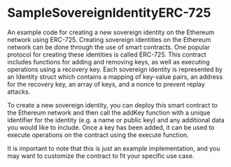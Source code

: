 # SampleSovereignIdentityERC-725
An example code for creating a new sovereign identity on the Ethereum network using ERC-725.
Creating sovereign identities on the Ethereum network can be done through the use of smart contracts. One popular protocol for creating these identities is called ERC-725.
This contract includes functions for adding and removing keys, as well as executing operations using a recovery key. Each sovereign identity is represented by an Identity struct which contains a mapping of key-value pairs, an address for the recovery key, an array of keys, and a nonce to prevent replay attacks.

To create a new sovereign identity, you can deploy this smart contract to the Ethereum network and then call the addKey function with a unique identifier for the identity (e.g. a name or public key) and any additional data you would like to include. Once a key has been added, it can be used to execute operations on the contract using the execute function.

It is important to note that this is just an example implementation, and you may want to customize the contract to fit your specific use case. 
